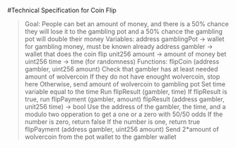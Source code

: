#Technical Specification for Coin Flip 
> Goal: People can bet an amount of money, and there is a 50% chance they will lose it to the gambling pot and a 50% chance the gambling pot will double their money
> Variables:
>   address gamblingPot -> wallet for gambling money, must be known already
>   address gambler -> wallet that does the coin flip
>   unit256 amount -> amount of money bet
>   uint256 time -> time (for randomness)
> Functions:
> flipCoin (address gambler, uint256 amount)
>   Check that gambler has at least needed amount of wolvercoin
>   If they do not have enought wolvercoin, stop here
>   Otherwise, send amount of wolvercoin to gambling pot
>   Set time variable equal to the time
>   Run flipResult (gambler, time)
>   If flipResult is true, run flipPayment (gambler, amount)
> flipResult (address gambler, unit256 time) -> bool
>   Use the address of the gambler, the time, and a modulo two opperation to get a one or a zero with 50/50 odds
>   If the number is zero, return false
>   If the number is one, return true
> flipPayment (address gambler, uint256 amount)
>   Send 2*amount of wolvercoin from the pot wallet to the gambler wallet
